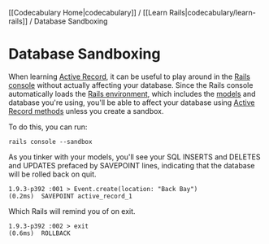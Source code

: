 [[Codecabulary Home|codecabulary]] / [[Learn Rails|codecabulary/learn-rails]] / Database Sandboxing

# Database Sandboxing

When learning [Active Record](https://github.com/brettshollenberger/ruby_wiki/blob/master/Active%20Record.md), it can be useful to play around in the [Rails console](google.com) without actually affecting your database. Since the Rails console automatically loads the [Rails environment](google.com), which includes the [models](https://github.com/brettshollenberger/ruby_wiki/blob/master/Writing%20a%20Rails%20Model.md) and database you're using, you'll be able to affect your database using [Active Record methods](google.com) unless you create a sandbox. 

To do this, you can run:

	rails console --sandbox
	
As you tinker with your models, you'll see your SQL INSERTS and DELETES and UPDATES prefaced by SAVEPOINT lines, indicating that the database will be rolled back on quit.

	1.9.3-p392 :001 > Event.create(location: "Back Bay")
   	(0.2ms)  SAVEPOINT active_record_1
   	
Which Rails will remind you of on exit.
	
	1.9.3-p392 :002 > exit
   	(0.6ms)  ROLLBACK
	
